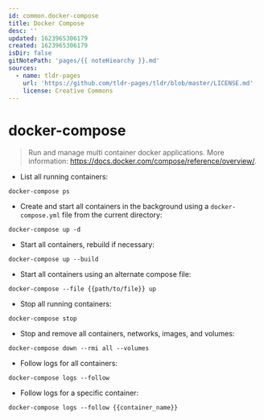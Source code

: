 ```yaml
---
id: common.docker-compose
title: Docker Compose
desc: ''
updated: 1623965306179
created: 1623965306179
isDir: false
gitNotePath: 'pages/{{ noteHiearchy }}.md'
sources:
  - name: tldr-pages
    url: 'https://github.com/tldr-pages/tldr/blob/master/LICENSE.md'
    license: Creative Commons
---
```

# docker-compose

> Run and manage multi container docker applications.
> More information: <https://docs.docker.com/compose/reference/overview/>.

- List all running containers:

`docker-compose ps`

- Create and start all containers in the background using a `docker-compose.yml` file from the current directory:

`docker-compose up -d`

- Start all containers, rebuild if necessary:

`docker-compose up --build`

- Start all containers using an alternate compose file:

`docker-compose --file {{path/to/file}} up`

- Stop all running containers:

`docker-compose stop`

- Stop and remove all containers, networks, images, and volumes:

`docker-compose down --rmi all --volumes`

- Follow logs for all containers:

`docker-compose logs --follow`

- Follow logs for a specific container:

`docker-compose logs --follow {{container_name}}`


